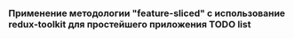 ### Применение методологии "feature-sliced" с использование redux-toolkit для простейшего приложения TODO list